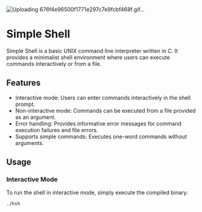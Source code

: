 ![Uploading 676f4e96500f1771e297c7e9fcbf468f.gif…]()

# Simple Shell
Simple Shell is a basic UNIX command line interpreter written in C. It provides a minimalist shell environment where users can execute commands interactively or from a file.

## Features
- Interactive mode: Users can enter commands interactively in the shell prompt.
- Non-interactive mode: Commands can be executed from a file provided as an argument.
- Error handling: Provides informative error messages for command execution failures and file errors.
- Supports simple commands: Executes one-word commands without arguments.

## Usage
### Interactive Mode
To run the shell in interactive mode, simply execute the compiled binary:
```bash
./hsh


